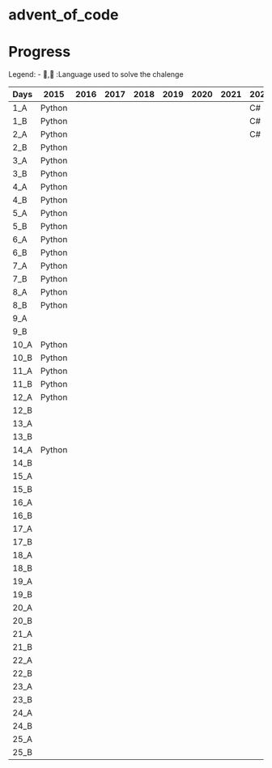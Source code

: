 # advent_of_code

# Progress

Legend: - , :Language used to solve the chalenge

| Days | 2015   | 2016 | 2017 | 2018 | 2019 | 2020 | 2021 | 2022 | 2023       | 2024   | 2025 |
| ---- | ------ | ---- | ---- | ---- | ---- | ---- | ---- | ---- | ---------- | ------ | ---- |
| 1_A  | Python |      |      |      |      |      |      | C#   | Python     | Python |      |
| 1_B  | Python |      |      |      |      |      |      | C#   | Python     | Python |      |
| 2_A  | Python |      |      |      |      |      |      | C#   | Javascript | Python |      |
| 2_B  | Python |      |      |      |      |      |      |      | Javascript | Python |      |
| 3_A  | Python |      |      |      |      |      |      |      | Python     | Python |      |
| 3_B  | Python |      |      |      |      |      |      |      | Python     | Python |      |
| 4_A  | Python |      |      |      |      |      |      |      | Javascript | Python |      |
| 4_B  | Python |      |      |      |      |      |      |      | Javascript | Python |      |
| 5_A  | Python |      |      |      |      |      |      |      | Python     |        |      |
| 5_B  | Python |      |      |      |      |      |      |      | Python     |        |      |
| 6_A  | Python |      |      |      |      |      |      |      | Typescript |        |      |
| 6_B  | Python |      |      |      |      |      |      |      | Typescript |        |      |
| 7_A  | Python |      |      |      |      |      |      |      | Python     |        |      |
| 7_B  | Python |      |      |      |      |      |      |      | Python     |        |      |
| 8_A  | Python |      |      |      |      |      |      |      | Typescript |        |      |
| 8_B  | Python |      |      |      |      |      |      |      |            |        |      |
| 9_A  |        |      |      |      |      |      |      |      |            |        |      |
| 9_B  |        |      |      |      |      |      |      |      |            |        |      |
| 10_A | Python |      |      |      |      |      |      |      |            |        |      |
| 10_B | Python |      |      |      |      |      |      |      |            |        |      |
| 11_A | Python |      |      |      |      |      |      |      |            |        |      |
| 11_B | Python |      |      |      |      |      |      |      |            |        |      |
| 12_A | Python |      |      |      |      |      |      |      |            |        |      |
| 12_B |        |      |      |      |      |      |      |      |            |        |      |
| 13_A |        |      |      |      |      |      |      |      |            |        |      |
| 13_B |        |      |      |      |      |      |      |      |            |        |      |
| 14_A | Python |      |      |      |      |      |      |      |            |        |      |
| 14_B |        |      |      |      |      |      |      |      |            |        |      |
| 15_A |        |      |      |      |      |      |      |      |            |        |      |
| 15_B |        |      |      |      |      |      |      |      |            |        |      |
| 16_A |        |      |      |      |      |      |      |      |            |        |      |
| 16_B |        |      |      |      |      |      |      |      |            |        |      |
| 17_A |        |      |      |      |      |      |      |      |            |        |      |
| 17_B |        |      |      |      |      |      |      |      |            |        |      |
| 18_A |        |      |      |      |      |      |      |      |            |        |      |
| 18_B |        |      |      |      |      |      |      |      |            |        |      |
| 19_A |        |      |      |      |      |      |      |      |            |        |      |
| 19_B |        |      |      |      |      |      |      |      |            |        |      |
| 20_A |        |      |      |      |      |      |      |      |            |        |      |
| 20_B |        |      |      |      |      |      |      |      |            |        |      |
| 21_A |        |      |      |      |      |      |      |      |            |        |      |
| 21_B |        |      |      |      |      |      |      |      |            |        |      |
| 22_A |        |      |      |      |      |      |      |      |            |        |      |
| 22_B |        |      |      |      |      |      |      |      |            |        |      |
| 23_A |        |      |      |      |      |      |      |      |            |        |      |
| 23_B |        |      |      |      |      |      |      |      |            |        |      |
| 24_A |        |      |      |      |      |      |      |      |            |        |      |
| 24_B |        |      |      |      |      |      |      |      |            |        |      |
| 25_A |        |      |      |      |      |      |      |      |            |        |      |
| 25_B |        |      |      |      |      |      |      |      |            |        |      |

